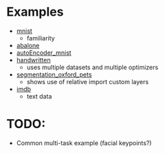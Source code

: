 # Examples

- [mnist](./mnist)
    - familiarity
- [abalone](./abalone)
- [autoEncoder_mnist](./autoEncoder_mnist)
- [handwritten](./handwritten)
    - uses multiple datasets and multiple optimizers
- [segmentation_oxford_pets](./segmentation_oxford_pets)
    - shows use of relative import custom layers
- [imdb](./imdb)
    - text data



# TODO:
- Common multi-task example (facial keypoints?)